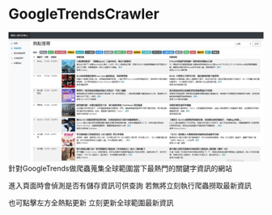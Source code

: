 # GoogleTrendsCrawler
![image](https://github.com/Jonhson1997/GoogleTrendsCrawler/blob/master/pic.jpg)
針對GoogleTrends做爬蟲蒐集全球範圍當下最熱門的關鍵字資訊的網站

進入頁面時會偵測是否有儲存資訊可供查詢 若無將立刻執行爬蟲撈取最新資訊

也可點擊左方全熱點更新 立刻更新全球範圍最新資訊
